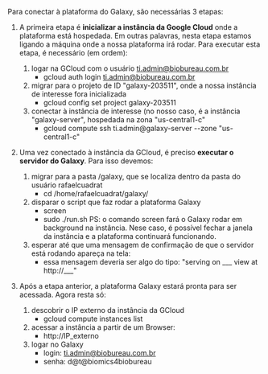 Para conectar à plataforma do Galaxy, são necessárias 3 etapas:

1) A primeira etapa é **inicializar a instância da Google Cloud** onde a plataforma está hospedada. Em outras palavras, nesta etapa estamos ligando a máquina onde a nossa plataforma irá rodar. Para executar esta etapa, é necessário (em ordem):
	1) logar na GCloud com o usuário ti.admin@biobureau.com.br
 		- gcloud auth login ti.admin@biobureau.com.br
	2) migrar para o projeto de ID "galaxy-203511", onde a nossa instância de interesse fora inicializada 
 		- gcloud config set project galaxy-203511
	3) conectar à instância de interesse (no nosso caso, é a instância "galaxy-server", hospedada na zona "us-central1-c"
 		- gcloud compute ssh ti.admin@galaxy-server --zone "us-central1-c"
		
2) Uma vez conectado à instância da GCloud, é preciso **executar o servidor do Galaxy**. Para isso devemos: 
	1) migrar para a pasta /galaxy, que se localiza dentro da pasta do usuário rafaelcuadrat
		- cd /home/rafaelcuadrat/galaxy/
	2) disparar o script que faz rodar a plataforma Galaxy
		- screen 
		- sudo ./run.sh
		PS: o comando screen fará o Galaxy rodar em background na instância. Nese caso, é possível fechar a janela da instância e a
		plataforma continuará funcionando. 
	3) esperar até que uma mensagem de confirmação de que o servidor está rodando apareça na tela:
		- essa mensagem deveria ser algo do tipo: "serving on ___ view at http://___"
		
3) Após a etapa anterior, a plataforma Galaxy estará pronta para ser acessada. Agora resta só:
	1) descobrir o IP externo da instância da GCloud 
		- gcloud compute instances list
	2) acessar a instância a partir de um Browser:
		- http://IP_externo
	3) logar no Galaxy
		- login: ti.admin@biobureau.com.br
		- senha: d@t@biomics4biobureau
